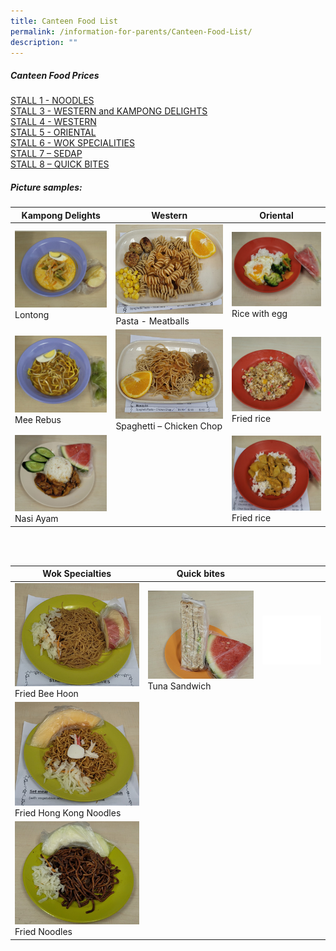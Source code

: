 ```yaml
---
title: Canteen Food List
permalink: /information-for-parents/Canteen-Food-List/
description: ""
---
```

##### Canteen Food Prices  

<a href="/files/CanteenFood/STALL 1 – NOODLE.pdf" target="_blank">STALL 1 -  NOODLES</a>  
<a href="/files/CanteenFood/STALL 3 – WESTERN & KAMPONG DELIGHTS.pdf" target="_blank">STALL 3 -  WESTERN and KAMPONG DELIGHTS</a>  
<a href="/files/CanteenFood/STALL 4 – WESTERN.pdf" target="_blank">STALL 4 -  WESTERN</a>  
<a href="/files/CanteenFood/STALL 5 – ORIENTAL.pdf" target="_blank">STALL 5 -  ORIENTAL</a>  
<a href="/files/CanteenFood/STALL 6 – WOK SPECIALITIES.pdf" target="_blank">STALL 6 -  WOK SPECIALITIES</a>  
<a href="/files/CanteenFood/STALL 7 – SEDAP.pdf" target="_blank">STALL 7 – SEDAP</a>  
<a href="/files/CanteenFood/STALL 8 – QUICK BITES.pdf" target="_blank">STALL 8 – QUICK BITES</a>  
  
	
##### Picture samples:

| Kampong Delights | Western | Oriental |
| -------- | -------- | -------- |
| <img src="/images/CanteenFood/Lontong.jpg" alt="">Lontong|<img src="/images/CanteenFood/PastaMeatballs.jpg" alt="">Pasta - Meatballs   |<img src="/images/CanteenFood/RiceEgg.jpg" alt="">Rice with egg
| <img src="/images/CanteenFood/MeeRebus.jpg" alt="">Mee Rebus      |<img src="/images/CanteenFood/SpaghettiChickenChop.jpg" alt="">Spaghetti – Chicken Chop|<img src="/images/CanteenFood/FriedRice.jpg" alt="">Fried rice
|<img src="/images/CanteenFood/NasiAyam.jpg" alt="">Nasi Ayam||<img src="/images/CanteenFood/CurryRice.jpg" alt="">Fried rice
  
<br>
<br>  

| Wok Specialties | Quick bites ||
| -------- | -------- | -------- |
| <img src="/images/CanteenFood/FriedBeeHoon.jpg" alt="">Fried Bee Hoon  | <img src="/images/CanteenFood/TunaSandwich.jpg" alt="">Tuna Sandwich     |<img src="/images/CanteenFood/FoodFiller.jpg" alt="">
|<img src="/images/CanteenFood/FriedHKNoodles.jpg" alt="">Fried Hong Kong Noodles||
|<img src="/images/CanteenFood/FriedNoodles.jpg" alt="">Fried Noodles|
